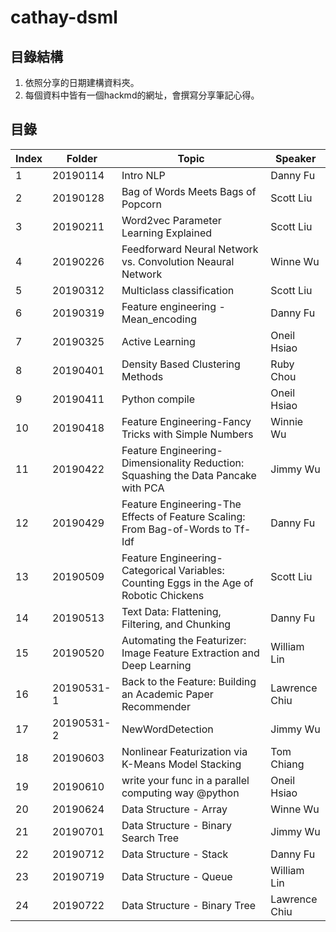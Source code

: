 # cathay-dsml
## 目錄結構
1. 依照分享的日期建構資料夾。
2. 每個資料中皆有一個hackmd的網址，會撰寫分享筆記心得。
## 目錄
| **Index** | **Folder** | **Topic** | **Speaker** |
|-----|------|-----|-----|
|1| 20190114 | Intro NLP | Danny Fu |
|2| 20190128 | Bag of Words Meets Bags of Popcorn | Scott Liu |
|3| 20190211 | Word2vec Parameter Learning Explained | Scott Liu |
|4| 20190226 | Feedforward Neural Network vs. Convolution Neaural Network | Winne Wu |
|5| 20190312 | Multiclass classification | Scott Liu |
|6| 20190319 | Feature engineering - Mean_encoding | Danny Fu |
|7| 20190325 | Active Learning | Oneil Hsiao|
|8| 20190401 | Density Based Clustering Methods | Ruby Chou|
|9| 20190411 | Python compile | Oneil Hsiao|
|10| 20190418 | Feature Engineering-Fancy Tricks with Simple Numbers | Winnie Wu|
|11| 20190422 | Feature Engineering-Dimensionality Reduction: Squashing the Data Pancake with PCA | Jimmy Wu|
|12| 20190429 | Feature Engineering-The Effects of Feature Scaling: From Bag-of-Words to Tf-Idf | Danny Fu|
|13| 20190509 | Feature Engineering-Categorical Variables: Counting Eggs in the Age of Robotic Chickens | Scott Liu|
|14| 20190513 | Text Data: Flattening, Filtering, and Chunking | Danny Fu|
|15| 20190520 | Automating the Featurizer: Image Feature Extraction and Deep Learning | William Lin|
|16| 20190531-1 | Back to the Feature: Building an Academic Paper Recommender| Lawrence Chiu|
|17| 20190531-2 | NewWordDetection | Jimmy Wu|
|18| 20190603 | Nonlinear Featurization via K-Means Model Stacking | Tom Chiang|
|19| 20190610 | write your func in a parallel computing way @python | Oneil Hsiao|
|20| 20190624 | Data Structure - Array | Winne Wu|
|21| 20190701 | Data Structure - Binary Search Tree | Jimmy Wu|
|22| 20190712 | Data Structure - Stack | Danny Fu|
|23| 20190719 | Data Structure - Queue | William Lin|
|24| 20190722 | Data Structure - Binary Tree | Lawrence Chiu|
